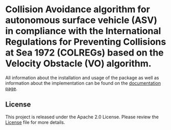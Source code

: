 # Collision Avoidance algorithm for autonomous surface vehicle (ASV) in compliance with the International Regulations for Preventing Collisions at Sea 1972 (COLREGs) based on the Velocity Obstacle (VO) algorithm.    

All information about the installation and usage of the package as well as information about the implementation can be found on the [documentation page](https://egreuel.github.io/asv_path_planner/).

## License
This project is released under the Apache 2.0 License. Please review the [License](https://github.com/egreuel/asv_path_planner/blob/dev/LICENSE) file for more details.
